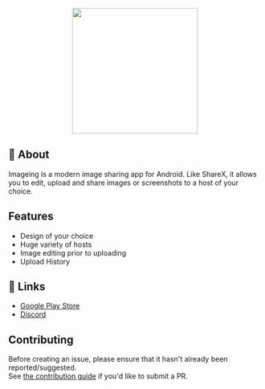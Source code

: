 <p align="center">
  <img src="https://imageing.org/assets/Mark.png" height="250" width="250" >
</p>

## 🚀 About

Imageing is a modern image sharing app for Android.
Like ShareX, it allows you to edit, upload and share images or screenshots to a host of your choice.

## Features

-   Design of your choice
-   Huge variety of hosts
-   Image editing prior to uploading
-   Upload History

## 🔗 Links

-   [Google Play Store](https://play.google.com/store/apps/details?id=org.imageing.app)
-   [Discord](https://discord.gg/9UK5ZcY6By)

## Contributing

Before creating an issue, please ensure that it hasn't already been reported/suggested.  
See [the contribution guide](https://github.com/ImageingApp/Imageing/tree/main/.github/CONTRIBUTING.md) if you'd like to submit a PR.
